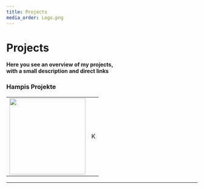```yaml
---
title: Projects
media_order: Logo.png
---
```


# Projects
**Here you see an overview of my projects,<br/>with a small description and direct links**

### Hampis Projekte
<table>
 <tbody>
    <tr>
      <td><img src="https://hampoelz.net/user/pages/home/_projects/HampisProjekte.png" width="200" /></td>
      <td>K</td>
    </tr>
  </tbody>
</table>

---

<!-- <table>
 <tbody>
    <tr>
      <td colspan="2" style="text-align: left;"><h2>Coming Soon</h2></td>
    </tr>
    <tr>
      <td><img src="https://hampoelz.net/user/pages/home/_projects/Logo.png" width="200" /></td>
      <td>a 16 year old teenager who tries his luck with studying electrical engineering at the Technical college Weiz. Away from school, friends and party I'm an Austria based hobby web and desktop programmer (and sometimes designer) creating awesome open source apps and websites for myself and other People.<br/><br/>You can find me on the following social media pages</td>
    </tr>
  </tbody>
</table> -->